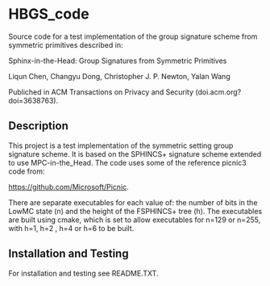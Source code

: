 # HBGS_code

Source code for a test implementation of the group signature scheme from symmetric primitives described in:

Sphinx-in-the-Head: Group Signatures from Symmetric Primitives

Liqun Chen, Changyu Dong, Christopher J. P. Newton, Yalan Wang

Publiched in ACM Transactions on Privacy and Security (doi.acm.org?doi=3638763).

## Description
This project is a test implementation of the symmetric setting group signature
scheme. It is based on the SPHINCS+ signature scheme extended to use 
MPC-in-the_Head. The code uses some of the reference picnic3 code from:

https://github.com/Microsoft/Picnic.

There are separate executables for each value of: the number of bits in the
LowMC state (n) and the height of the FSPHINCS+ tree (h). The executables are
built using cmake, which is set to allow executables for n=129 or n=255, with
h=1, h=2 , h=4 or h=6 to be built.

## Installation and Testing
For installation and testing see README.TXT.


